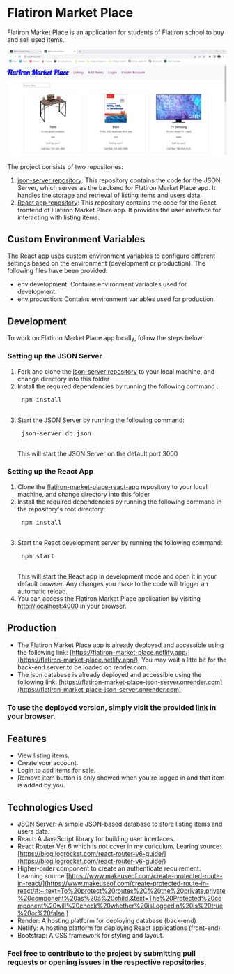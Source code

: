 # Flatiron Market Place

Flatiron Market Place is an application for students of Flatiron school to buy and sell used items.

![Alt text](public/image.png)

The project consists of two repositories:

1. [json-server repository](https://github.com/nnpk1007/json-server-react-app): This repository contains the code for the JSON Server, which serves as the backend for Flatiron Market Place app. It handles the storage and retrieval of listing items and users data.
2. [React app repository](https://github.com/nnpk1007/flatiron-market-place-react-app): This repository contains the code for the React frontend of Flatiron Market Place app. It provides the user interface for interacting with listing items.

## Custom Environment Variables
The React app uses custom environment variables to configure different settings based on the environment (development or production). The following files have been provided:

- env.development: Contains environment variables used for development.
- env.production: Contains environment variables used for production.

## Development
To work on Flatiron Market Place app locally, follow the steps below:

### Setting up the JSON Server
1. Fork and clone the [json-server repository](https://github.com/nnpk1007/json-server-react-app) to your local machine, and change directory into this folder
2. Install the required dependencies by running the following command : 
    <pre>
    npm install
    </pre>
3. Start the JSON Server by running the following command:
    <pre>
    json-server db.json
    </pre>
    This will start the JSON Server on the default port 3000

### Setting up the React App
1. Clone the [flatiron-market-place-react-app](https://github.com/nnpk1007/flatiron-market-place-react-app) repository to your local machine, and change directory into this folder
2. Install the required dependencies by running the following command in the repository's root directory:
    <pre>
    npm install
    </pre>
3. Start the React development server by running the following command:
    <pre>
    npm start
    </pre>
    This will start the React app in development mode and open it in your default browser. Any changes you make to the code will trigger an automatic reload.
4. You can access the Flatiron Market Place application by visiting [http://localhost:4000](http://localhost:4000) in your browser.

## Production
- The Flatiron Market Place app is already deployed and accessible using the following link: [https://flatiron-market-place.netlify.app/](https://flatiron-market-place.netlify.app/). You may wait a litte bit for the back-end server to be loaded on render.com.
- The json database is already deployed and accessible using the following link: [https://flatiron-market-place-json-server.onrender.com](https://flatiron-market-place-json-server.onrender.com)

### To use the deployed version, simply visit the provided [link](https://flatiron-market-place.netlify.app/) in your browser.

## Features
- View listing items.
- Create your account.
- Login to add items for sale.
- Remove item button is only showed when you're logged in and that item is added by you.
## Technologies Used
- JSON Server: A simple JSON-based database to store listing items and users data.
- React: A JavaScript library for building user interfaces.
- React Router Ver 6 which is not cover in my curiculum. Learing source: [https://blog.logrocket.com/react-router-v6-guide/](https://blog.logrocket.com/react-router-v6-guide/)
- Higher-order component to create an authenticate requirement. Learning source:[https://www.makeuseof.com/create-protected-route-in-react/](https://www.makeuseof.com/create-protected-route-in-react/#:~:text=To%20protect%20routes%2C%20the%20private,private%20component%20as%20a%20child.&text=The%20Protected%20component%20will%20check%20whether%20isLoggedIn%20is%20true%20or%20false.)
- Render: A hosting platform for deploying database (back-end)
- Netlify: A hosting platform for deploying React applications (front-end).
- Bootstrap: A CSS framework for styling and layout.

### Feel free to contribute to the project by submitting pull requests or opening issues in the respective repositories.